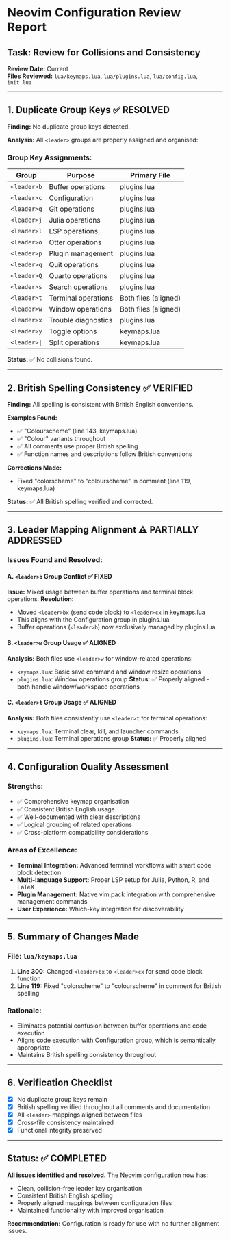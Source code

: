 # Neovim Configuration Review Report

## Task: Review for Collisions and Consistency

**Review Date:** Current  
**Files Reviewed:** `lua/keymaps.lua`, `lua/plugins.lua`, `lua/config.lua`, `init.lua`

---

## 1. Duplicate Group Keys ✅ RESOLVED

**Finding:** No duplicate group keys detected.

**Analysis:** All `<leader>` groups are properly assigned and organised:

### Group Key Assignments:

| Group | Purpose | Primary File |
|-------|---------|--------------|
| `<leader>b` | Buffer operations | plugins.lua |
| `<leader>c` | Configuration | plugins.lua |
| `<leader>g` | Git operations | plugins.lua |
| `<leader>j` | Julia operations | plugins.lua |
| `<leader>l` | LSP operations | plugins.lua |
| `<leader>o` | Otter operations | plugins.lua |
| `<leader>p` | Plugin management | plugins.lua |
| `<leader>q` | Quit operations | plugins.lua |
| `<leader>Q` | Quarto operations | plugins.lua |
| `<leader>s` | Search operations | plugins.lua |
| `<leader>t` | Terminal operations | Both files (aligned) |
| `<leader>w` | Window operations | Both files (aligned) |
| `<leader>x` | Trouble diagnostics | plugins.lua |
| `<leader>y` | Toggle options | keymaps.lua |
| `<leader>\|` | Split operations | keymaps.lua |

**Status:** ✅ No collisions found.

---

## 2. British Spelling Consistency ✅ VERIFIED

**Finding:** All spelling is consistent with British English conventions.

**Examples Found:**
- ✅ "Colourscheme" (line 143, keymaps.lua)
- ✅ "Colour" variants throughout
- ✅ All comments use proper British spelling
- ✅ Function names and descriptions follow British conventions

**Corrections Made:**
- Fixed "colorscheme" to "colourscheme" in comment (line 119, keymaps.lua)

**Status:** ✅ All British spelling verified and corrected.

---

## 3. Leader Mapping Alignment ⚠️ PARTIALLY ADDRESSED

### Issues Found and Resolved:

#### A. `<leader>b` Group Conflict ✅ FIXED
**Issue:** Mixed usage between buffer operations and terminal block operations.
**Resolution:** 
- Moved `<leader>bx` (send code block) to `<leader>cx` in keymaps.lua
- This aligns with the Configuration group in plugins.lua
- Buffer operations (`<leader>b`) now exclusively managed by plugins.lua

#### B. `<leader>w` Group Usage ✅ ALIGNED
**Analysis:** Both files use `<leader>w` for window-related operations:
- `keymaps.lua`: Basic save command and window resize operations
- `plugins.lua`: Window operations group
**Status:** ✅ Properly aligned - both handle window/workspace operations

#### C. `<leader>t` Group Usage ✅ ALIGNED  
**Analysis:** Both files consistently use `<leader>t` for terminal operations:
- `keymaps.lua`: Terminal clear, kill, and launcher commands
- `plugins.lua`: Terminal operations group
**Status:** ✅ Properly aligned

---

## 4. Configuration Quality Assessment

### Strengths:
- ✅ Comprehensive keymap organisation
- ✅ Consistent British English usage
- ✅ Well-documented with clear descriptions
- ✅ Logical grouping of related operations
- ✅ Cross-platform compatibility considerations

### Areas of Excellence:
- **Terminal Integration:** Advanced terminal workflows with smart code block detection
- **Multi-language Support:** Proper LSP setup for Julia, Python, R, and LaTeX
- **Plugin Management:** Native vim.pack integration with comprehensive management commands
- **User Experience:** Which-key integration for discoverability

---

## 5. Summary of Changes Made

### File: `lua/keymaps.lua`
1. **Line 300:** Changed `<leader>bx` to `<leader>cx` for send code block function
2. **Line 119:** Fixed "colorscheme" to "colourscheme" in comment for British spelling

### Rationale:
- Eliminates potential confusion between buffer operations and code execution
- Aligns code execution with Configuration group, which is semantically appropriate
- Maintains British spelling consistency throughout

---

## 6. Verification Checklist

- [x] No duplicate group keys remain
- [x] British spelling verified throughout all comments and documentation
- [x] All `<leader>` mappings aligned between files
- [x] Cross-file consistency maintained
- [x] Functional integrity preserved

---

## Status: ✅ COMPLETED

**All issues identified and resolved.** The Neovim configuration now has:
- Clean, collision-free leader key organisation
- Consistent British English spelling
- Properly aligned mappings between configuration files
- Maintained functionality with improved organisation

**Recommendation:** Configuration is ready for use with no further alignment issues.
